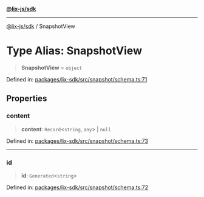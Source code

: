 [**@lix-js/sdk**](../README.md)

***

[@lix-js/sdk](../README.md) / SnapshotView

# Type Alias: SnapshotView

> **SnapshotView** = `object`

Defined in: [packages/lix-sdk/src/snapshot/schema.ts:71](https://github.com/opral/monorepo/blob/3bcc1f95be292671fbdc30a84e807512030f233b/packages/lix-sdk/src/snapshot/schema.ts#L71)

## Properties

### content

> **content**: `Record`\<`string`, `any`\> \| `null`

Defined in: [packages/lix-sdk/src/snapshot/schema.ts:73](https://github.com/opral/monorepo/blob/3bcc1f95be292671fbdc30a84e807512030f233b/packages/lix-sdk/src/snapshot/schema.ts#L73)

***

### id

> **id**: `Generated`\<`string`\>

Defined in: [packages/lix-sdk/src/snapshot/schema.ts:72](https://github.com/opral/monorepo/blob/3bcc1f95be292671fbdc30a84e807512030f233b/packages/lix-sdk/src/snapshot/schema.ts#L72)
